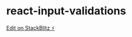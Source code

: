 # react-input-validations

[Edit on StackBlitz ⚡️](https://stackblitz.com/edit/react-input-validations)
